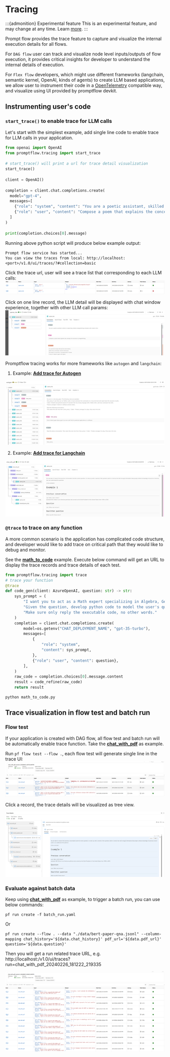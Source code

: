 # Tracing

:::{admonition} Experimental feature
This is an experimental feature, and may change at any time. Learn [more](../faq.md#stable-vs-experimental).
:::

Prompt flow provides the trace feature to capture and visualize the internal execution details for all flows.

For `DAG flow` user can track and visualize node level inputs/outputs of flow execution, it provides critical insights for developer to understand the internal details of execution. 

For `Flex flow` developers, which might use different frameworks (langchain, semantic kernel, OpenAI, kinds of agents) to create LLM based applications, we allow user to instrument their code in a [OpenTelemetry](https://opentelemetry.io/) compatible way, and visualize using UI provided by promptflow devkit.

## Instrumenting user's code

### **`start_trace()` to enable trace for LLM calls**
Let's start with the simplest example, add single line code to enable trace for LLM calls in your application.
```python
from openai import OpenAI
from promptflow.tracing import start_trace

# start_trace() will print a url for trace detail visualization 
start_trace()

client = OpenAI()

completion = client.chat.completions.create(
  model="gpt-4",
  messages=[
    {"role": "system", "content": "You are a poetic assistant, skilled in explaining complex programming concepts with creative flair."},
    {"role": "user", "content": "Compose a poem that explains the concept of recursion in programming."}
  ]
)

print(completion.choices[0].message)
```

Running above python script will produce below example output:
```
Prompt flow service has started...
You can view the traces from local: http://localhost:<port>/v1.0/ui/traces/?#collection=basic
```

Click the trace url, user will see a trace list that corresponding to each LLM calls:
![LLM-trace-list](../../media/trace/LLM-trace-list.png)


Click on one line record, the LLM detail will be displayed with chat window experience, together with other LLM call params:
![LLM-trace-detail](../../media/trace/LLM-trace-detail.png)

Promptflow tracing works for more frameworks like `autogen` and `langchain`:

1. Example: **[Add trace for Autogen](https://github.com/microsoft/promptflow/tree/main/examples/tutorials/tracing/autogen-groupchat/)**

![autogen-trace-detail](../../media/trace/autogen-trace-detail.png)

2. Example: **[Add trace for Langchain](https://github.com/microsoft/promptflow/tree/main/examples/tutorials/tracing/langchain)**

![langchain-trace-detail](../../media/trace/langchain-trace-detail.png)

### **`@trace` to trace on any function**
A more common scenario is the application has complicated code structure, and developer would like to add trace on critical path that they would like to debug and monitor. 

See the **[math_to_code](https://github.com/microsoft/promptflow/tree/main/examples/tutorials/tracing/math_to_code.py)** example. Execute below command will get an URL to display the trace records and trace details of each test.

```python
from promptflow.tracing import trace
# trace your function
@trace
def code_gen(client: AzureOpenAI, question: str) -> str:
    sys_prompt = (
        "I want you to act as a Math expert specializing in Algebra, Geometry, and Calculus. "
        "Given the question, develop python code to model the user's question. "
        "Make sure only reply the executable code, no other words."
    )
    completion = client.chat.completions.create(
        model=os.getenv("CHAT_DEPLOYMENT_NAME", "gpt-35-turbo"),
        messages=[
            {
                "role": "system",
                "content": sys_prompt,
            },
            {"role": "user", "content": question},
        ],
    )
    raw_code = completion.choices[0].message.content
    result = code_refine(raw_code)
    return result
```

```shell
python math_to_code.py
```

## Trace visualization in flow test and batch run

### Flow test
If your application is created with DAG flow, all flow test and batch run will be automatically enable trace function. Take the **[chat_with_pdf](https://github.com/microsoft/promptflow/tree/main/examples/flows/chat/chat-with-pdf/)** as example. 

Run `pf flow test --flow .`, each flow test will generate single line in the trace UI:
![flow-trace-record](../../media/trace/flow-trace-records.png)

Click a record, the trace details will be visualized as tree view.

![flow-trace-detail](../../media/trace/flow-trace-detail.png)

### Evaluate against batch data
Keep using **[chat_with_pdf](https://github.com/microsoft/promptflow/tree/main/examples/flows/chat/chat-with-pdf)** as example, to trigger a batch run, you can use below commands:

```shell
pf run create -f batch_run.yaml
```
Or
```shell
pf run create --flow . --data "./data/bert-paper-qna.jsonl" --column-mapping chat_history='${data.chat_history}' pdf_url='${data.pdf_url}' question='${data.question}'
```
Then you will get a run related trace URL, e.g. http://localhost:<port>/v1.0/ui/traces?run=chat_with_pdf_20240226_181222_219335

![batch_run_record](../../media/trace/batch_run_record.png)